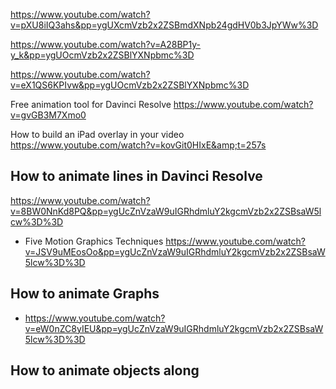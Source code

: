 https://www.youtube.com/watch?v=pXU8iIQ3ahs&pp=ygUXcmVzb2x2ZSBmdXNpb24gdHV0b3JpYWw%3D

https://www.youtube.com/watch?v=A28BP1y-y_k&pp=ygUOcmVzb2x2ZSBlYXNpbmc%3D

https://www.youtube.com/watch?v=eX1QS6KPIvw&pp=ygUOcmVzb2x2ZSBlYXNpbmc%3D

Free animation tool for Davinci Resolve
https://www.youtube.com/watch?v=gvGB3M7Xmo0

How to build an iPad overlay in your video
https://www.youtube.com/watch?v=kovGit0HIxE&amp;t=257s


## How to animate lines in Davinci Resolve

https://www.youtube.com/watch?v=8BW0NnKd8PQ&pp=ygUcZnVzaW9uIGRhdmluY2kgcmVzb2x2ZSBsaW5lcw%3D%3D

- Five Motion Graphics Techniques 
https://www.youtube.com/watch?v=JSV9uMEosOo&pp=ygUcZnVzaW9uIGRhdmluY2kgcmVzb2x2ZSBsaW5lcw%3D%3D

## How to animate Graphs 
- https://www.youtube.com/watch?v=eW0nZC8yIEU&pp=ygUcZnVzaW9uIGRhdmluY2kgcmVzb2x2ZSBsaW5lcw%3D%3D

## How to animate objects along 